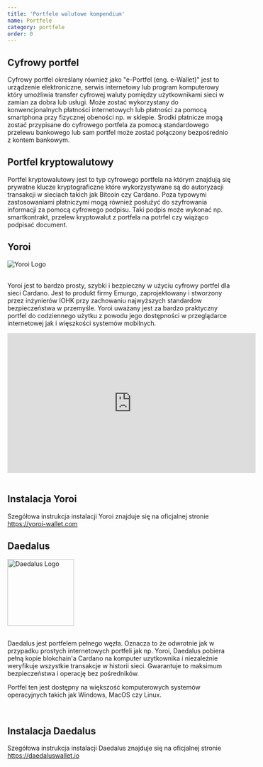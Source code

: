 ```yaml
---
title: 'Portfele walutowe kompendium'
name: Portfele
category: portfele
order: 0
---
```


## Cyfrowy portfel

Cyfrowy portfel określany również jako "e-Portfel (eng. e-Wallet)" jest to urządzenie elektroniczne, serwis internetowy lub program komputerowy który umożliwia transfer cyfrowej waluty pomiędzy użytkownikami sieci w zamian za dobra lub usługi. Może zostać wykorzystany do konwencjonalnych płatności internetowych lub płatności za pomocą smartphona przy fizycznej obeności np. w sklepie. Środki płatnicze mogą zostać przypisane do cyfrowego portfela za pomocą standardowego przelewu bankowego lub sam portfel może zostać połączony bezpośrednio z kontem bankowym.

## Portfel kryptowalutowy

Portfel kryptowalutowy jest to typ cyfrowego portfela na którym znajdują się prywatne klucze kryptograficzne które wykorzystywane są do autoryzacji transakcji w sieciach takich jak Bitcoin czy Cardano. Poza typowymi zastosowaniami płatniczymi mogą również posłużyć do szyfrowania informacji za pomocą cyfrowego podpisu. Taki podpis może wykonać np. smartkontrakt, przelew kryptowalut z portfela na potrfel czy wiążąco podpisać document.


<div class="pb-14"></div>

## Yoroi

<div class="text-center">

<img src="https://firebasestorage.googleapis.com/v0/b/vivid-pools.appspot.com/o/img%2Fyori-logo.png?alt=media&token=840296b7-097d-412e-8655-267f137ccccc" alt="Yoroi Logo" />

</div>

</br>

Yoroi jest to bardzo prosty, szybki i bezpieczny w użyciu cyfrowy portfel dla sieci Cardano. Jest to produkt firmy Emurgo, zaprojektowany i stworzony przez inżynierów IOHK przy zachowaniu najwyższych standardow bezpieczeństwa w przemyśle. Yoroi uważany jest za bardzo praktyczny portfel do codziennego użytku z powodu jego dostępności w przeglądarce internetowej jak i więszkości systemów mobilnych.

<div class="text-center">
<iframe width="560" height="315" src="https://www.youtube.com/embed/DHtEgLMslIQ" title="YouTube video player" frameborder="0" allow="accelerometer; autoplay; clipboard-write; encrypted-media; gyroscope; picture-in-picture" allowfullscreen></iframe>
</div>

</br>

## Instalacja Yoroi

Szegółowa instrukcja instalacji Yoroi znajduje się na oficjalnej stronie https://yoroi-wallet.com

<div class="pb-14"></div>

## Daedalus

<div class="text-center">

<img src="https://firebasestorage.googleapis.com/v0/b/vivid-pools.appspot.com/o/img%2Fdaedalus-logo.svg?alt=media&token=9c85f4df-ec3e-4e87-87f4-e4697c2d5a9c" alt="Daedalus Logo" width="150px" />

</div>

</br>

Daedalus jest portfelem pełnego węzła. Oznacza to że odwrotnie jak w przypadku prostych internetowych portfeli jak np. Yoroi, Daedalus pobiera pełną kopie blokchain'a Cardano na komputer uzytkownika i niezależnie weryfikuje wszystkie transakcje w historii sieci. Gwarantuje to maksimum bezpieczeństwa i operację bez pośredników.

Portfel ten jest dostępny na większość komputerowych systemów operacyjnych takich jak Windows, MacOS czy Linux.

</br>

## Instalacja Daedalus
Szegółowa instrukcja instalacji Daedalus znajduje się na oficjalnej stronie https://daedaluswallet.io
